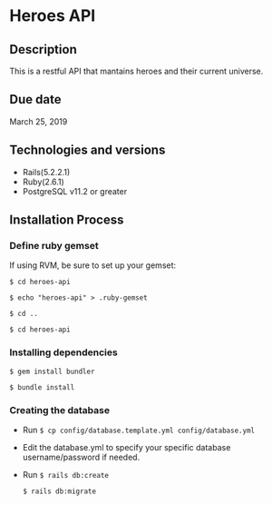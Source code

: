 # Heroes API

## Description

This is a restful API that mantains heroes and their current universe.

## Due date
  March 25, 2019

## Technologies and versions

* Rails(5.2.2.1)
* Ruby(2.6.1)
* PostgreSQL v11.2 or greater

## Installation Process

### Define ruby gemset

If using RVM, be sure to set up your gemset:

  `$ cd heroes-api`

  `$ echo "heroes-api" > .ruby-gemset`

  `$ cd ..`

  `$ cd heroes-api`

### Installing dependencies

  `$ gem install bundler`

  `$ bundle install`

### Creating the database

- Run
  `$ cp config/database.template.yml config/database.yml`
- Edit the database.yml to specify your specific database username/password if needed.
- Run
  `$ rails db:create`

  `$ rails db:migrate`

